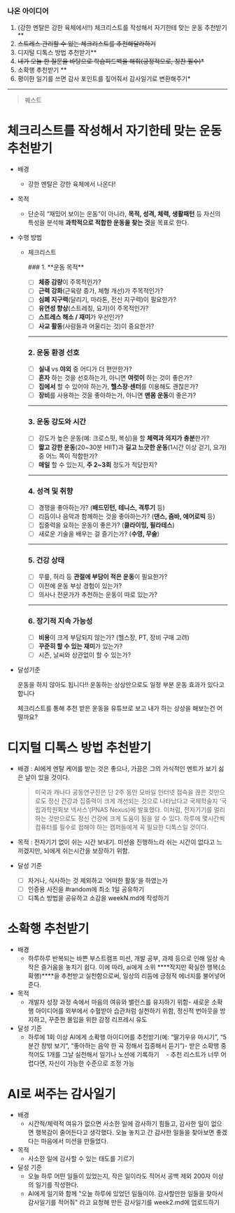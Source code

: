### 나온 아이디어

1. (강한 멘탈은 강한 육체에서!!) 체크리스트를 작성해서 자기한테 맞는 운동 추천받기 **
2. ~~스트레스 관리할 수 있는 체크리스트를 추천해달라하기~~
3. 디지털 디톡스 방법 추천받기**
4. ~~내가 오늘 한 질문을 바탕으로 학습피드백을 해줘(긍정적으로, 칭찬 필수)*~~
5. 소확행 추천받기 **
6. 평이한 일기를 쓰면 감사 포인트를 짚어줘서 감사일기로 변환해주기*

---

> 퀘스트
> 

# 체크리스트를 작성해서 자기한테 맞는 운동 추천받기

- 배경
    - 강한 멘탈은 강한 육체에서 나온다!
- 목적
    - 단순히 “재밌어 보이는 운동”이 아니라, **목적, 성격, 체력, 생활패턴** 등 자신의 특성을 분석해 **과학적으로 적합한 운동을 찾는 것**을 목표로 한다.
- 수행 방법
    - 체크리스트
        <summary>
        ### 1. **운동 목적**
        
        - [ ]  **체중 감량**이 주목적인가?
        - [ ]  **근력 강화**(근육량 증가, 체형 개선)가 주목적인가?
        - [ ]  **심폐 지구력**(달리기, 마라톤, 전신 지구력)이 필요한가?
        - [ ]  **유연성 향상**(스트레칭, 요가)이 주목적인가?
        - [ ]  **스트레스 해소 / 재미**가 우선인가?
        - [ ]  **사교 활동**(사람들과 어울리는 것)이 중요한가?
        
        ---
        
        ### 2. **운동 환경 선호**
        
        - [ ]  **실내** vs **야외** 중 어디가 더 편안한가?
        - [ ]  **혼자** 하는 것을 선호하는가, 아니면 **여럿이** 하는 것이 좋은가?
        - [ ]  **집에서** 할 수 있어야 하는가, **헬스장·센터**를 이용해도 괜찮은가?
        - [ ]  **장비**를 사용하는 것을 좋아하는가, 아니면 **맨몸 운동**이 좋은가?
        
        ---
        
        ### 3. **운동 강도와 시간**
        
        - [ ]  강도가 높은 운동(예: 크로스핏, 복싱)을 할 **체력과 의지가 충분**한가?
        - [ ]  **짧고 강한 운동**(20~30분 HIIT)과 **길고 느긋한 운동**(1시간 이상 걷기, 요가) 중 어느 쪽이 적합한가?
        - [ ]  **매일** 할 수 있는지, **주 2~3회** 정도가 적당한지?
        
        ---
        
        ### 4. **성격 및 취향**
        
        - [ ]  경쟁을 좋아하는가? (**배드민턴, 테니스, 격투기** 등)
        - [ ]  리듬이나 음악과 함께하는 것을 좋아하는가? (**댄스, 줌바, 에어로빅** 등)
        - [ ]  집중력을 요하는 운동이 좋은가? (**클라이밍, 필라테스**)
        - [ ]  새로운 기술을 배우는 걸 즐기는가? (**수영, 무술**)
        
        ---
        
        ### 5. **건강 상태**
        
        - [ ]  무릎, 허리 등 **관절에 부담이 적은 운동**이 필요한가?
        - [ ]  이전에 운동 부상 경험이 있는가?
        - [ ]  의사나 전문가가 추천하는 운동이 따로 있는가?
        
        ---
        
        ### 6. **장기적 지속 가능성**
        
        - [ ]  **비용**이 크게 부담되지 않는가? (헬스장, PT, 장비 구매 고려)
        - [ ]  **꾸준히 할 수 있는 재미**가 있는가?
        - [ ]  시즌, 날씨와 상관없이 할 수 있는가?
        </summary>

- 달성기준
    
    운동을 하지 않아도 됩니다!! 운동하는 상상만으로도 일정 부분 운동 효과가 있다고합니다
    
    체크리스트를 통해 추천 받은 운동을 유튜브로 보고 내가 하는 상상을 해보는건 어떨까요?
    

# 디지털 디톡스 방법 추천받기

- 배경 : AI에게 멘탈 케어를 받는 것은 좋으나, 가끔은 그의 가식적인 멘트가 보기 싫은 날이 있을 것이다.
    
    > 미국과 캐나다 공동연구진은 단 2주 동안 모바일 인터넷 접속을 끊은 것만으로도 정신 건강과 집중력이 크게 개선되는 것으로 나타났다고 국제학술지 ‘국립과학원회보 넥서스’(PNAS Nexus)에 발표했다.  이처럼, 전자기기를 멀리하는 것만으로도 정신 건강에 크게 도움이 됨을 알 수 있다. 하루에 몇시간씩 컴퓨터를 필수로 접해야 하는 캠퍼들에게 꼭 필요한 디톡스일 것이다.
    > 
- 목적 : 전자기기 없이 쉬는 시간 보내기. 미션을 진행하느라 쉬는 시간이 없다고 느끼겠지만, 뇌에게 쉬는시간을 보장하기 위함.
- 달성 기준
  - [ ] 자거나, 식사하는 것 제외하고 '어떠한 활동'을 하였는가
  - [ ] 인증용 사진을 #random에 최소 1일 공유하기
  - [ ] 디톡스 방법을 공유하고 소감을 weekN.md에 작성하기

# 소확행 추천받기

- 배경
    - 하루하루 반복되는 바쁜 부스트캠프 미션, 개발 공부, 과제 등으로 인해 일상 속 작은 즐거움을 놓치기 쉽다. 이에 따라, ai에게 소위 ****작지만 확실한 행복(소확행)****을 추천받고 실천함으로써, 일상의 리듬에 긍정적 에너지를 불어넣어 준다.
- 목적
    - 개발자 성장 과정 속에서 마음의 여유와 밸런스를 유지하기 위함- 새로운 소확행 아이디어를 외부에서 수혈받아 습관처럼 실천하기 위함, 정신적 번아웃을 방지하고, 꾸준한 몰입을 위한 감정 리프레시 유도
- 달성 기준
    - 하루에 1회 이상 AI에게 소확행 아이디어를 추천받기(예: “딸기우유 마시기”, “5분간 창밖 보기”, “좋아하는 음악 한 곡 정해서 집중해서 듣기”)- 받은 소확행 중 적어도 1개를 그날 실천해서 일기나 노션에 기록하기    - 추천 리스트가 너무 어렵다면, 자신이 가능한 수준으로 조정 가능

# AI로 써주는 감사일기  

- 배경
    - 시간적/체력적 여유가 없으면 사소한 일에 감사하기 힘들고, 감사한 일이 없으면 행복감이 줄어든다고 생각했다. 오늘 놓치고 간 감사한 일들을 찾아보면 좋겠다는 마음에서 미션을 만들었다.
- 목적
    - 사소한 일에 감사할 수 있는 태도를 기르기
- 달성 기준
    - 오늘 하루 어떤 일들이 있었는지, 작은 일이라도 적어서 공백 제외 200자 이상의 일기를 작성한다.
    - AI에게 일기와 함께 "오늘 하루에 있었던 일들이야. 감사할만한 일들을 찾아서 감사일기를 적어줘" 라고 요청해 만든 감사일기를 week2.md에 업로드하기
